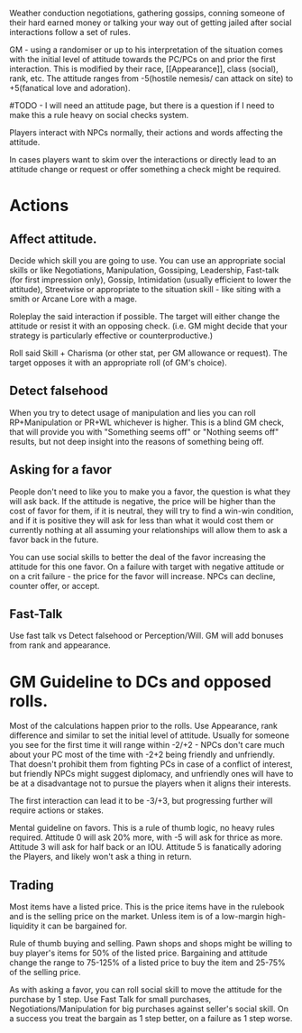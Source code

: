 Weather conduction negotiations, gathering gossips, conning someone of their hard earned money or talking your way out of getting jailed after social interactions follow a set of rules.

GM - using a randomiser or up to his interpretation of the situation comes with the initial level of attitude towards the PC/PCs on and prior the first interaction. This is modified by their race, [[Appearance]], class (social), rank, etc.
The attitude ranges from -5(hostile nemesis/ can attack on site) to +5(fanatical love and adoration).

#TODO - I will need an attitude page, but there is a question if I need to make this a rule heavy on social checks system.

Players interact with NPCs normally, their actions and words affecting the attitude.

In cases players want to skim over the interactions or directly lead to an attitude change or request or offer something a check might be required.

# Actions

## Affect attitude.

Decide which skill you are going to use. You can use an appropriate social skills or like Negotiations, Manipulation, Gossiping, Leadership, Fast-talk (for first impression only), Gossip, Intimidation (usually efficient to lower the attitude), Streetwise or appropriate to the situation skill - like siting with a smith or Arcane Lore with a mage.

Roleplay the said interaction if possible. The target will either change the attitude or resist it with an opposing check. (i.e. GM might decide that your strategy is particularly effective or counterproductive.)

Roll said Skill + Charisma (or other stat, per GM allowance or request). The target opposes it with an appropriate roll (of GM's choice). 
## Detect falsehood 
When you try to detect usage of manipulation and lies you can roll RP+Manipulation or PR+WL whichever is higher.
This is a blind GM check, that will provide you with "Something seems off" or "Nothing seems off" results, but not deep insight into the reasons of something being off. 

## Asking for a favor
People don't need to like you to make you a favor, the question is what they will ask back.
If the attitude is negative, the price will be higher than the cost of favor for them, if it is neutral, they will try to find a win-win condition, and if it is positive they will ask for less than what it would cost them or currently nothing at all assuming your relationships will allow them to ask a favor back in the future.

You can use social skills to better the deal of the favor increasing the attitude for this one favor. On a failure with target with negative attitude or on a crit failure - the price for the favor will increase.
NPCs can decline, counter offer, or accept. 
## Fast-Talk
Use fast talk vs Detect falsehood or Perception/Will. GM will add bonuses from rank and appearance.
# GM Guideline to DCs and opposed rolls.

Most of the calculations happen prior to the rolls. Use Appearance, rank difference and similar to set the initial level of attitude. Usually for someone you see for the first time it will range within -2/+2 - NPCs don't care much about your PC most of the time with -2+2 being friendly and unfriendly.  That doesn't prohibit them from fighting PCs in case of a conflict of interest, but friendly NPCs might suggest diplomacy, and unfriendly ones will have to be at a disadvantage not to pursue the players when it aligns their interests.

The first interaction can lead it to be -3/+3, but progressing further will require actions or stakes. 

Mental guideline on favors. This is a rule of thumb logic, no heavy rules required. 
Attitude 0 will ask 20% more, with -5 will ask for thrice as more. 
Attitude 3 will ask for half back or an IOU.
Attitude 5 is fanatically adoring the Players, and likely won't ask a thing in return. 

## Trading
Most items have a listed price.  This is the price items have in the rulebook and is the selling price on the market. Unless item is of a low-margin high-liquidity it can be bargained for.

Rule of thumb buying and selling.
Pawn shops and shops might be willing to buy player's items for 50% of the listed price. Bargaining and attitude change the range to 75-125% of a listed price to buy the item and 25-75% of the selling price. 

As with asking a favor, you can roll social skill to move the attitude for the purchase by 1 step. Use Fast Talk for small purchases, Negotiations/Manipulation for big purchases against seller's social skill. On a success you treat the bargain as 1 step better, on a failure as 1 step worse.